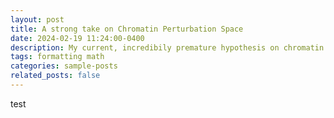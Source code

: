 ```yaml
---
layout: post
title: A strong take on Chromatin Perturbation Space
date: 2024-02-19 11:24:00-0400
description: My current, incredibily premature hypothesis on chromatin parturbation experiment
tags: formatting math
categories: sample-posts
related_posts: false
---
```

test
